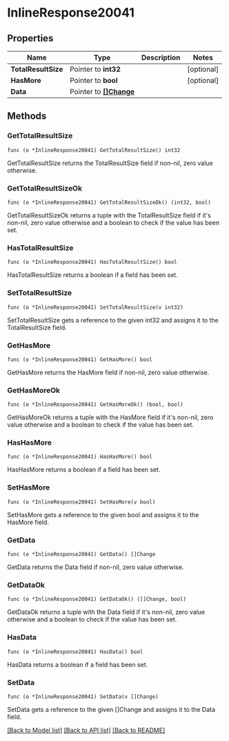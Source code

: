 # InlineResponse20041

## Properties

Name | Type | Description | Notes
------------ | ------------- | ------------- | -------------
**TotalResultSize** | Pointer to **int32** |  | [optional] 
**HasMore** | Pointer to **bool** |  | [optional] 
**Data** | Pointer to [**[]Change**](Change.md) |  | 

## Methods

### GetTotalResultSize

`func (o *InlineResponse20041) GetTotalResultSize() int32`

GetTotalResultSize returns the TotalResultSize field if non-nil, zero value otherwise.

### GetTotalResultSizeOk

`func (o *InlineResponse20041) GetTotalResultSizeOk() (int32, bool)`

GetTotalResultSizeOk returns a tuple with the TotalResultSize field if it's non-nil, zero value otherwise
and a boolean to check if the value has been set.

### HasTotalResultSize

`func (o *InlineResponse20041) HasTotalResultSize() bool`

HasTotalResultSize returns a boolean if a field has been set.

### SetTotalResultSize

`func (o *InlineResponse20041) SetTotalResultSize(v int32)`

SetTotalResultSize gets a reference to the given int32 and assigns it to the TotalResultSize field.

### GetHasMore

`func (o *InlineResponse20041) GetHasMore() bool`

GetHasMore returns the HasMore field if non-nil, zero value otherwise.

### GetHasMoreOk

`func (o *InlineResponse20041) GetHasMoreOk() (bool, bool)`

GetHasMoreOk returns a tuple with the HasMore field if it's non-nil, zero value otherwise
and a boolean to check if the value has been set.

### HasHasMore

`func (o *InlineResponse20041) HasHasMore() bool`

HasHasMore returns a boolean if a field has been set.

### SetHasMore

`func (o *InlineResponse20041) SetHasMore(v bool)`

SetHasMore gets a reference to the given bool and assigns it to the HasMore field.

### GetData

`func (o *InlineResponse20041) GetData() []Change`

GetData returns the Data field if non-nil, zero value otherwise.

### GetDataOk

`func (o *InlineResponse20041) GetDataOk() ([]Change, bool)`

GetDataOk returns a tuple with the Data field if it's non-nil, zero value otherwise
and a boolean to check if the value has been set.

### HasData

`func (o *InlineResponse20041) HasData() bool`

HasData returns a boolean if a field has been set.

### SetData

`func (o *InlineResponse20041) SetData(v []Change)`

SetData gets a reference to the given []Change and assigns it to the Data field.


[[Back to Model list]](../README.md#documentation-for-models) [[Back to API list]](../README.md#documentation-for-api-endpoints) [[Back to README]](../README.md)


